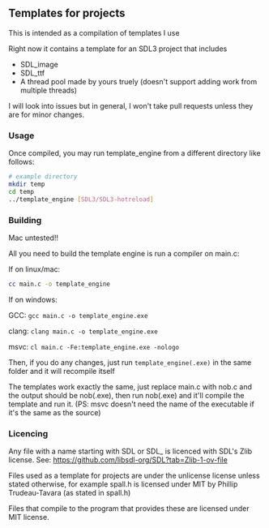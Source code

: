 ## Templates for projects

This is intended as a compilation of templates I use

Right now it contains a template for an SDL3 project that includes
 - SDL_image
 - SDL_ttf
 - A thread pool made by yours truely (doesn't support adding work from multiple threads)

I will look into issues but in general, I won't take pull requests unless they are for minor changes.

### Usage

Once compiled, you may run template_engine from a different directory like follows:

```bash
# example directory
mkdir temp
cd temp
../template_engine [SDL3/SDL3-hotreload]
```

### Building

Mac untested!!

All you need to build the template engine is run a compiler on main.c:

If on linux/mac:
```bash
cc main.c -o template_engine
```

If on windows:

GCC: `gcc main.c -o template_engine.exe`

clang: `clang main.c -o template_engine.exe`

msvc: `cl main.c -Fe:template_engine.exe -nologo`

Then, if you do any changes, just run `template_engine(.exe)` in the same folder and it will recompile itself

The templates work exactly the same, just replace main.c with nob.c and the output should be nob(.exe), then run nob(.exe) and it'll compile the template and run it. (PS: msvc doesn't need the name of the executable if it's the same as the source)

### Licencing

Any file with a name starting with SDL or SDL_ is licenced with SDL's Zlib license. See: https://github.com/libsdl-org/SDL?tab=Zlib-1-ov-file

Files used as a template for projects are under the unlicense license unless stated otherwise, for example spall.h is licensed under MIT by Phillip Trudeau-Tavara (as stated in spall.h)

Files that compile to the program that provides these are licensed under MIT license.
